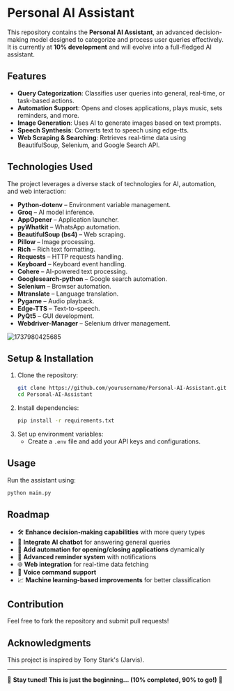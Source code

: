 # Personal AI Assistant

This repository contains the **Personal AI Assistant**, an advanced decision-making model designed to categorize and process user queries effectively. It is currently at **10% development** and will evolve into a full-fledged AI assistant.

## Features
- **Query Categorization**: Classifies user queries into general, real-time, or task-based actions.
- **Automation Support**: Opens and closes applications, plays music, sets reminders, and more.
- **Image Generation**: Uses AI to generate images based on text prompts.
- **Speech Synthesis**: Converts text to speech using edge-tts.
- **Web Scraping & Searching**: Retrieves real-time data using BeautifulSoup, Selenium, and Google Search API.

## Technologies Used
The project leverages a diverse stack of technologies for AI, automation, and web interaction:

- **Python-dotenv** – Environment variable management.
- **Groq** – AI model inference.
- **AppOpener** – Application launcher.
- **pyWhatkit** – WhatsApp automation.
- **BeautifulSoup (bs4)** – Web scraping.
- **Pillow** – Image processing.
- **Rich** – Rich text formatting.
- **Requests** – HTTP requests handling.
- **Keyboard** – Keyboard event handling.
- **Cohere** – AI-powered text processing.
- **Googlesearch-python** – Google search automation.
- **Selenium** – Browser automation.
- **Mtranslate** – Language translation.
- **Pygame** – Audio playback.
- **Edge-TTS** – Text-to-speech.
- **PyQt5** – GUI development.
- **Webdriver-Manager** – Selenium driver management.

![1737980425685](https://github.com/user-attachments/assets/a55bacc0-7d13-431e-bba3-16539b396a87)


## Setup & Installation
1. Clone the repository:
   ```sh
   git clone https://github.com/yourusername/Personal-AI-Assistant.git
   cd Personal-AI-Assistant
   ```
2. Install dependencies:
   ```sh
   pip install -r requirements.txt
   ```
3. Set up environment variables:
   - Create a `.env` file and add your API keys and configurations.

## Usage
Run the assistant using:
```sh
python main.py
````

## Roadmap
- 🛠 **Enhance decision-making capabilities** with more query types
- 🤖 **Integrate AI chatbot** for answering general queries
- 🔄 **Add automation for opening/closing applications** dynamically
- 📅 **Advanced reminder system** with notifications
- 🌐 **Web integration** for real-time data fetching
- 🎤 **Voice command support**
- 📈 **Machine learning-based improvements** for better classification

## Contribution
Feel free to fork the repository and submit pull requests!

## Acknowledgments
This project is inspired by Tony Stark's (Jarvis).

---
🚀 **Stay tuned! This is just the beginning... (10% completed, 90% to go!)** 🚀


